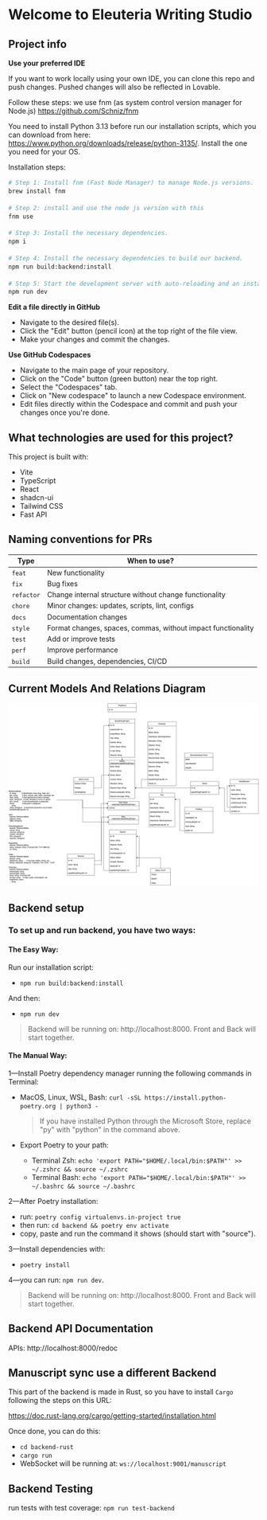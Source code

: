 # Welcome to Eleuteria Writing Studio

## Project info

**Use your preferred IDE**

If you want to work locally using your own IDE, you can clone this repo and push changes. Pushed changes will also be reflected in Lovable.

Follow these steps:
we use fnm (as system control version manager for Node.js) https://github.com/Schniz/fnm

You need to install Python 3.13 before run our installation scripts, which you can download from here:
https://www.python.org/downloads/release/python-3135/. Install the one you need for your OS.

Installation steps:

```sh
# Step 1: Install fnm (Fast Node Manager) to manage Node.js versions.
brew install fnm

# Step 2: install and use the node js version with this
fnm use

# Step 3: Install the necessary dependencies.
npm i

# Step 4: Install the necessary dependencies to build our backend.
npm run build:backend:install

# Step 5: Start the development server with auto-reloading and an instant preview.
npm run dev
```

**Edit a file directly in GitHub**

- Navigate to the desired file(s).
- Click the "Edit" button (pencil icon) at the top right of the file view.
- Make your changes and commit the changes.

**Use GitHub Codespaces**

- Navigate to the main page of your repository.
- Click on the "Code" button (green button) near the top right.
- Select the "Codespaces" tab.
- Click on "New codespace" to launch a new Codespace environment.
- Edit files directly within the Codespace and commit and push your changes once you're done.

## What technologies are used for this project?

This project is built with:

- Vite
- TypeScript
- React
- shadcn-ui
- Tailwind CSS
- Fast API

## Naming conventions for PRs

| Type       | When to use?                                                 |
| ---------- | ------------------------------------------------------------ |
| `feat`     | New functionality                                            |
| `fix`      | Bug fixes                                                    |
| `refactor` | Change internal structure without change functionality       |
| `chore`    | Minor changes: updates, scripts, lint, configs               |
| `docs`     | Documentation changes                                        |
| `style`    | Format changes, spaces, commas, without impact functionality |
| `test`     | Add or improve tests                                         |
| `perf`     | Improve performance                                          |
| `build`    | Build changes, dependencies, CI/CD                           |

## Current Models And Relations Diagram

![Models And Relations](eleuteria_data_models.drawio.png)

## Backend setup

### To set up and run backend, you have two ways:

#### The Easy Way:

Run our installation script:

- `npm run build:backend:install`

And then:

- `npm run dev`

> Backend will be running on: http://localhost:8000. Front and Back will start together.

#### The Manual Way:

1—Install Poetry dependency manager running the following commands in Terminal:

- MacOS, Linux, WSL, Bash: `curl -sSL https://install.python-poetry.org | python3 -`

  > If you have installed Python through the Microsoft Store, replace "py" with "python" in the command above.

- Export Poetry to your path:
  - Terminal Zsh: `echo 'export PATH="$HOME/.local/bin:$PATH"' >> ~/.zshrc && source ~/.zshrc`
  - Terminal Bash: `echo 'export PATH="$HOME/.local/bin:$PATH"' >> ~/.bashrc && source ~/.bashrc`

2—After Poetry installation:

- run: `poetry config virtualenvs.in-project true`
- then run: `cd backend && poetry env activate`
- copy, paste and run the command it shows (should start with "source").

3—Install dependencies with:

- `poetry install`

4—you can run: `npm run dev`.

> Backend will be running on: http://localhost:8000. Front and Back will start together.

## Backend API Documentation

APIs: http://localhost:8000/redoc

## Manuscript sync use a different Backend

This part of the backend is made in Rust, so you have to install `Cargo` following the steps on this URL:

https://doc.rust-lang.org/cargo/getting-started/installation.html

Once done, you can do this:

- `cd backend-rust`
- `cargo run`
- WebSocket will be running at: `ws://localhost:9001/manuscript`

## Backend Testing

run tests with test coverage: `npm run test-backend`
